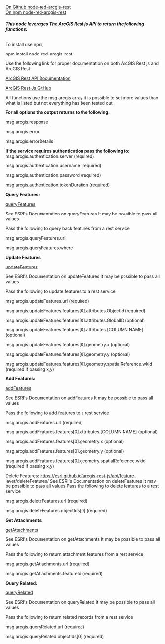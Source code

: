 [On Github node-red-arcgis-rest](https://github.com/MetaCEscher/node-red-arcgis-rest)  
[On npm node-red-arcgis-rest](https://www.npmjs.com/package/node-red-arcgis-rest) 

###### **This node leverages The ArcGIS Rest js API to return the following functions:** 


To install use npm,

npm install node-red-arcgis-rest

Use the following link for proper documentation on both ArcGIS Rest js and ArcGIS Rest

[ArcGIS Rest API Documentation](https://developers.arcgis.com/rest/) 

[ArcGIS Rest Js GitHub](https://github.com/Esri/arcgis-rest-js)

All functions use the msg.arcgis array it is possible to set more values than what is listed but not everything has been tested out

**For all options the output returns to the following:**

msg.arcgis.response

msg.arcgis.error

msg.arcgis.errorDetails


**If the service requires authentication pass the following to:**
msg.arcgis.authentication.server (required)

msg.arcgis.authentication.username (required)

msg.arcgis.authentication.password (required)

msg.arcgis.authentication.tokenDuration (required)



**Query Features:** 

[queryFeatures](https://esri.github.io/arcgis-rest-js/api/feature-layer/queryFeatures/) 

See ESRI's Documentation on queryFeatures It may be possible to pass all values

 Pass the following to query back features from a rest service
 
msg.arcgis.queryFeatures.url

msg.arcgis.queryFeatures.where


**Update Features:**

[updateFeatures](https://esri.github.io/arcgis-rest-js/api/feature-layer/updateFeatures/) 

See ESRI's Documentation on updateFeatures It may be possible to pass all values
 
Pass the following to update features to a rest service
 
msg.arcgis.updateFeatures.url (required)

msg.arcgis.updateFeatures.features[0].attributes.ObjectId (required)

msg.arcgis.updateFeatures.features[0].attributes.GlobalID (optional)

msg.arcgis.updateFeatures.features[0].attributes.[COLUMN NAME] (optional)

msg.arcgis.updateFeatures.features[0].geometry.x (optional)

msg.arcgis.updateFeatures.features[0].geometry.y (optional)

msg.arcgis.updateFeatures.features[0].geometry.spatialReference.wkid (required if passing x,y)


**Add Features:** 

[addFeatures](https://esri.github.io/arcgis-rest-js/api/feature-layer/addFeatures/)

See ESRI's Documentation on addFeatures It may be possible to pass all values

Pass the following to add features to a rest service
 
msg.arcgis.addFeatures.url (required)

msg.arcgis.addFeatures.features[0].attributes.[COLUMN NAME] (optional)

msg.arcgis.addFeatures.features[0].geometry.x (optional)

msg.arcgis.addFeatures.features[0].geometry.y (optional)

msg.arcgis.addFeatures.features[0].geometry.spatialReference.wkid (required if passing x,y)

Delete Features: https://esri.github.io/arcgis-rest-js/api/feature-layer/deleteFeatures/ See ESRI's Documentation on deleteFeatures It may be possible to pass all values
 Pass the following to delete features to a rest service
 
msg.arcgis.deleteFeatures.url (required)

msg.arcgis.deleteFeatures.objectIds[0] (required)


**Get Attachments:** 

[getAttachments](https://esri.github.io/arcgis-rest-js/api/feature-layer/getAttachments/)

See ESRI's Documentation on getAttachments  It may be possible to pass all values

 Pass the following to return attachment features from a rest service
 
msg.arcgis.getAttachments.url (required)

msg.arcgis.getAttachments.featureId (required)


**Query Related:** 

[queryRelated](https://esri.github.io/arcgis-rest-js/api/feature-layer/queryRelated/)
 
See ESRI's Documentation on queryRelated It may be possible to pass all values

Pass the following to return related records from a rest service
 
msg.arcgis.queryRelated.url (required)

msg.arcgis.queryRelated.objectIds[0] (required)




